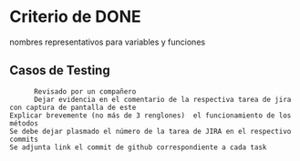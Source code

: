 # Criterio de DONE  
nombres representativos para variables y funciones  
## Casos de Testing  
          Revisado por un compañero    
          Dejar evidencia en el comentario de la respectiva tarea de jira con captura de pantalla de este    
    Explicar brevemente (no más de 3 renglones)  el funcionamiento de los métodos  
    Se debe dejar plasmado el número de la tarea de JIRA en el respectivo commits  
    Se adjunta link el commit de github correspondiente a cada task  
